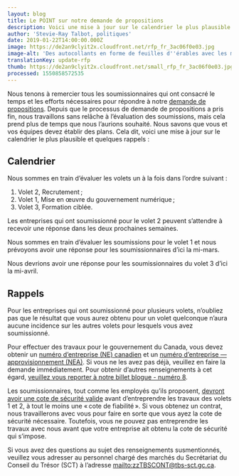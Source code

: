 ```yaml
---
layout: blog
title: Le POINT sur notre demande de propositions
description: Voici une mise à jour sur le calendrier le plus plausible.
author: 'Stevie-Ray Talbot, politiques'
date: 2019-01-22T14:00:00.000Z
image: https://de2an9clyit2x.cloudfront.net/rfp_fr_3ac06f0e03.jpg
image-alt: 'Des autocollants en forme de feuilles d''érables avec les mots, fort et libre.'
translationKey: update-rfp
thumb: https://de2an9clyit2x.cloudfront.net/small_rfp_fr_3ac06f0e03.jpg
processed: 1550858572535
---
```

Nous tenons à remercier tous les soumissionnaires qui ont consacré le temps et les efforts nécessaires pour répondre à notre [demande de propositions](https://achatsetventes.gc.ca/donnees-sur-l-approvisionnement/appels-d-offres/PW-18-00841347). Depuis que le processus de demande de propositions a pris fin, nous travaillons sans relâche à l’évaluation des soumissions, mais cela prend plus de temps que nous l’aurions souhaité. Nous savons que vous et vos équipes devez établir des plans. Cela dit, voici une mise à jour sur le calendrier le plus plausible et quelques rappels :

## Calendrier

Nous sommes en train d’évaluer les volets un à la fois dans l’ordre suivant :

1. Volet 2, Recrutement ;
2. Volet 1, Mise en œuvre du gouvernement numérique ;
3. Volet 3, Formation ciblée.

Les entreprises qui ont soumissionné pour le volet 2 peuvent s’attendre à recevoir une réponse dans les deux prochaines semaines.

Nous sommes en train d’évaluer les soumissions pour le volet 1 et nous prévoyons avoir une réponse pour les soumissionnaires d’ici la mi-mars.

Nous devrions avoir une réponse pour les soumissionnaires du volet 3 d’ici la mi-avril.

## Rappels

Pour les entreprises qui ont soumissionné pour plusieurs volets, n’oubliez pas que le résultat que vous aurez obtenu pour un volet quelconque n’aura aucune incidence sur les autres volets pour lesquels vous avez soumissionné.

Pour effectuer des travaux pour le gouvernement du Canada, vous devez obtenir un [numéro d’entreprise (NE) canadien](https://www.canada.ca/fr/agence-revenu/services/impot/entreprises/sujets/inscrire-votre-entreprise/comment-sinscrire.html) et un [numéro d’entreprise — approvisionnement (NEA)](https://srisupplier.contractscanada.gc.ca/index-fra.cfm?af=ZnVzZWFjdGlvbj1yZWdpc3Rlci5pbnRybyZpZD00&lang=fra). Si vous ne les avez pas déjà, veuillez en faire la demande immédiatement. Pour obtenir d’autres renseignements à cet égard, [veuillez vous reporter à notre billet blogue - numéro 8](https://numerique.canada.ca/2018/08/31/ddp/).

Les soumissionnaires, tout comme les employés qu’ils proposent, [devront avoir une cote de sécurité valide](https://www.tpsgc-pwgsc.gc.ca/esc-src/enquete-screening-fra.html) avant d’entreprendre les travaux des volets 1 et 2, à tout le moins une « cote de fiabilité ». Si vous obtenez un contrat, nous travaillerons avec vous pour faire en sorte que vous ayez la cote de sécurité nécessaire. Toutefois, vous ne pouvez pas entreprendre les travaux avec nous avant que votre entreprise ait obtenu la cote de sécurité qui s’impose.

Si vous avez des questions au sujet des renseignements susmentionnés, veuillez vous adresser au personnel chargé des marchés du Secrétariat du Conseil du Trésor (SCT) à l’adresse <mailto:zzTBSCONT@tbs-sct.gc.ca>.

